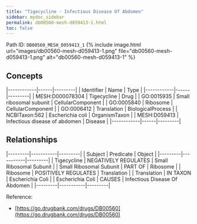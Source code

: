 ```yaml
---
title: "Tigecycline - Infectious Disease Of Abdomen"
sidebar: mydoc_sidebar
permalink: db00560-mesh-d059413-1.html
toc: false 
---
```



Path ID: `DB00560_MESH_D059413_1`
{% include image.html url="images/db00560-mesh-d059413-1.png" file="db00560-mesh-d059413-1.png" alt="db00560-mesh-d059413-1" %}

## Concepts

|------------|------|---------|
| Identifier | Name | Type    |
|------------|------|---------|
| MESH:D000078304 | Tigecycline | Drug |
| GO:0015935 | Small ribosomal subunit | CellularComponent |
| GO:0005840 | Ribosome | CellularComponent |
| GO:0006412 | Translation | BiologicalProcess |
| NCBITaxon:562 | Escherichia coli | OrganismTaxon |
| MESH:D059413 | Infectious disease of abdomen | Disease |
|------------|------|---------|

## Relationships

|---------|-----------|---------|
| Subject | Predicate | Object  |
|---------|-----------|---------|
| Tigecycline | NEGATIVELY REGULATES | Small Ribosomal Subunit |
| Small Ribosomal Subunit | PART OF | Ribosome |
| Ribosome | POSITIVELY REGULATES | Translation |
| Translation | IN TAXON | Escherichia Coli |
| Escherichia Coli | CAUSES | Infectious Disease Of Abdomen |
|---------|-----------|---------|

Reference: 
  - [https://go.drugbank.com/drugs/DB00560](https://go.drugbank.com/drugs/DB00560)
